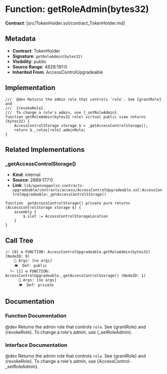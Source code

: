 # Function: getRoleAdmin(bytes32)

**Contract**: [src/TokenHolder.sol/contract_TokenHolder.md]

## Metadata

- **Contract**: TokenHolder
- **Signature**: `getRoleAdmin(bytes32)`
- **Visibility**: public
- **Source Range**: 4828:191:0
- **Inherited From**: AccessControlUpgradeable

## Implementation

```solidity
///  @dev Returns the admin role that controls `role`. See {grantRole} and
///  {revokeRole}.
///  To change a role's admin, use {_setRoleAdmin}.
function getRoleAdmin(bytes32 role) virtual public view returns (bytes32) {
    AccessControlStorage storage $ = _getAccessControlStorage();
    return $._roles[role].adminRole;
}
```

## Related Implementations

### _getAccessControlStorage()

- **Kind**: internal
- **Source**: 2889:177:0
- **Link**: `lib/openzeppelin-contracts-upgradeable/contracts/access/AccessControlUpgradeable.sol:AccessControlUpgradeable:_getAccessControlStorage()`

```solidity
function _getAccessControlStorage() private pure returns (AccessControlStorage storage $) {
    assembly {
        $.slot := AccessControlStorageLocation
    }
}
```

## Call Tree

```
┌─ [0] ⚙️ FUNCTION: AccessControlUpgradeable.getRoleAdmin(bytes32) (NodeID: 0)
    💬 Args: [no args]
    👁️  Def: public
  └─ [1] ⚙️ FUNCTION: AccessControlUpgradeable._getAccessControlStorage() (NodeID: 1)
      💬 Args: [no args]
      👁️  Def: private
```

## Documentation

### Function Documentation

 @dev Returns the admin role that controls `role`. See {grantRole} and
 {revokeRole}.
 To change a role's admin, use {_setRoleAdmin}.

### Interface Documentation

 @dev Returns the admin role that controls `role`. See {grantRole} and
 {revokeRole}.
 To change a role's admin, use {AccessControl-_setRoleAdmin}.
